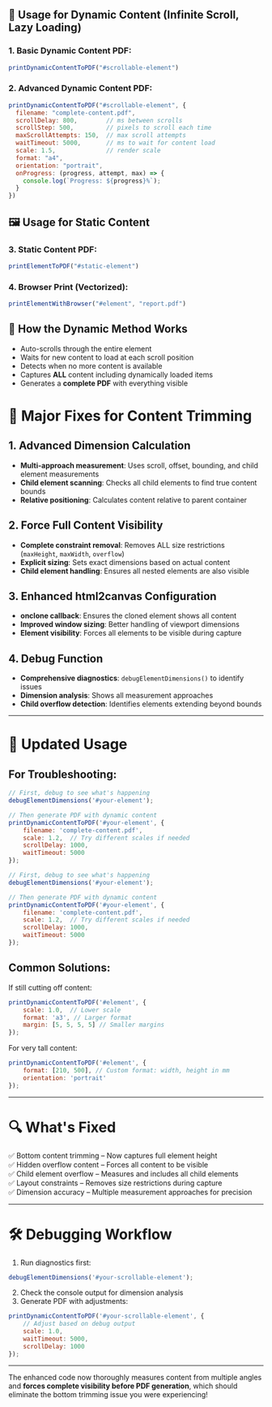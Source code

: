 

## 📄 Usage for Dynamic Content (Infinite Scroll, Lazy Loading)

### 1. Basic Dynamic Content PDF:
```js
printDynamicContentToPDF("#scrollable-element")
```

### 2. Advanced Dynamic Content PDF:
```js
printDynamicContentToPDF("#scrollable-element", {
  filename: "complete-content.pdf",
  scrollDelay: 800,        // ms between scrolls
  scrollStep: 500,         // pixels to scroll each time
  maxScrollAttempts: 150,  // max scroll attempts
  waitTimeout: 5000,       // ms to wait for content load
  scale: 1.5,              // render scale
  format: "a4",
  orientation: "portrait",
  onProgress: (progress, attempt, max) => {
    console.log(`Progress: ${progress}%`);
  }
})
```

## 🖼️ Usage for Static Content

### 3. Static Content PDF:
```js
printElementToPDF("#static-element")
```

### 4. Browser Print (Vectorized):
```js
printElementWithBrowser("#element", "report.pdf")
```

## 🧠 How the Dynamic Method Works

- Auto-scrolls through the entire element  
- Waits for new content to load at each scroll position  
- Detects when no more content is available  
- Captures **ALL** content including dynamically loaded items  
- Generates a **complete PDF** with everything visible  


# 🔧 Major Fixes for Content Trimming

## 1. Advanced Dimension Calculation

- **Multi-approach measurement**: Uses scroll, offset, bounding, and child element measurements  
- **Child element scanning**: Checks all child elements to find true content bounds  
- **Relative positioning**: Calculates content relative to parent container  

## 2. Force Full Content Visibility

- **Complete constraint removal**: Removes ALL size restrictions (`maxHeight`, `maxWidth`, `overflow`)  
- **Explicit sizing**: Sets exact dimensions based on actual content  
- **Child element handling**: Ensures all nested elements are also visible  

## 3. Enhanced html2canvas Configuration

- **onclone callback**: Ensures the cloned element shows all content  
- **Improved window sizing**: Better handling of viewport dimensions  
- **Element visibility**: Forces all elements to be visible during capture  

## 4. Debug Function

- **Comprehensive diagnostics**: `debugElementDimensions()` to identify issues  
- **Dimension analysis**: Shows all measurement approaches  
- **Child overflow detection**: Identifies elements extending beyond bounds  

---

# 🚀 Updated Usage

## For Troubleshooting:

```javascript
// First, debug to see what's happening
debugElementDimensions('#your-element');

// Then generate PDF with dynamic content
printDynamicContentToPDF('#your-element', {
    filename: 'complete-content.pdf',
    scale: 1.2,  // Try different scales if needed
    scrollDelay: 1000,
    waitTimeout: 5000
});
```

```javascript
// First, debug to see what's happening
debugElementDimensions('#your-element');

// Then generate PDF with dynamic content
printDynamicContentToPDF('#your-element', {
    filename: 'complete-content.pdf',
    scale: 1.2,  // Try different scales if needed
    scrollDelay: 1000,
    waitTimeout: 5000
});
```

## Common Solutions:

If still cutting off content:

```javascript
printDynamicContentToPDF('#element', {
    scale: 1.0,  // Lower scale
    format: 'a3', // Larger format
    margin: [5, 5, 5, 5] // Smaller margins
});
```

For very tall content:

```javascript
printDynamicContentToPDF('#element', {
    format: [210, 500], // Custom format: width, height in mm
    orientation: 'portrait'
});
```

---

# 🔍 What's Fixed

✅ Bottom content trimming – Now captures full element height  
✅ Hidden overflow content – Forces all content to be visible  
✅ Child element overflow – Measures and includes all child elements  
✅ Layout constraints – Removes size restrictions during capture  
✅ Dimension accuracy – Multiple measurement approaches for precision  

---

# 🛠️ Debugging Workflow

1. Run diagnostics first:

```javascript
debugElementDimensions('#your-scrollable-element');
```

2. Check the console output for dimension analysis  
3. Generate PDF with adjustments:

```javascript
printDynamicContentToPDF('#your-scrollable-element', {
    // Adjust based on debug output
    scale: 1.0,
    waitTimeout: 5000,
    scrollDelay: 1000
});
```

---

The enhanced code now thoroughly measures content from multiple angles and **forces complete visibility before PDF generation**, which should eliminate the bottom trimming issue you were experiencing!
